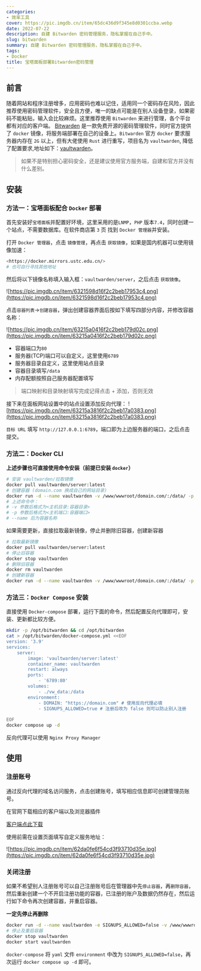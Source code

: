 ```yaml
---
categories: 
- 效率工具
cover: https://pic.imgdb.cn/item/65dc436d9f345e8d0301ccba.webp
date: 2022-07-22
description: 自建 Bitwarden 密码管理服务，隐私掌握在自己手中。
slug: bitwarden
summary: 自建 Bitwarden 密码管理服务，隐私掌握在自己手中。
tags:
- Docker
title: 宝塔面板部署Bitwarden密码管理
---
```

## 前言

随着网站和程序注册增多，应用密码也难以记住，适用同一个密码存在风险，因此推荐使用密码管理软件，安全且方便，唯一的缺点可能是在别人设备登录，如果密码不能粘贴，输入会比较麻烦。这里推荐使用 `Bitwarden` 来进行管理，各个平台都有对应的客户端。
[Bitwarden](https://bitwarden.com/) 是一款免费开源的密码管理软件，同时官方提供了 `docker` 镜像，将服务端部署在自己的设备上。`Bitwarden` 官方 `docker` 要求服务器内存在 `2G` 以上，但有大佬使用 `Rust` 进行重写，项目名为 `vaultwarden`, 降低了配置要求,地址如下：[vaultwarden](https://github.com/dani-garcia/vaultwarden)。

> 如果不是特别担心密码安全，还是建议使用官方服务端，自建和官方并没有什么差别。

## 安装
### 方法一：宝塔面板配合 `Docker` 部署

首先安装好`宝塔面板`并配置好环境，这里采用的是`LNMP`，`PHP` 版本`7.4`，同时创建一个站点，不需要数据库。在软件商店第 `3` 页 找到 `Docker 管理器`并安装。

打开 `Docker 管理器`，点击 `镜像管理`，再点击 `获取镜像`，如果是国内机器可以使用镜像加速：

```bash
<https://docker.mirrors.ustc.edu.cn/>
# 也可自行寻找其他地址
```

然后将以下镜像名称填入输入框：`vaultwarden/server`，之后点击 `获取镜像`。

![https://pic.imgdb.cn/item/6321598d16f2c2beb17953c4.png](https://pic.imgdb.cn/item/6321598d16f2c2beb17953c4.png)

点击`容器列表`→`创建容器`，弹出创建容器界面后按如下填写四部分内容，并修改容器名称：

![https://pic.imgdb.cn/item/63215a0416f2c2beb179d02c.png](https://pic.imgdb.cn/item/63215a0416f2c2beb179d02c.png)

- 容器端口为`80`
- 服务器(TCP)端口可以自定义，这里使用`6789`
- 服务器目录自定义，这里使用站点目录
- 容器目录填写`/data`
- 内存配额按照自己服务器配置填写

> 端口映射和目录映射填写完成记得点击 + 添加，否则无效

接下来在面板网站设置中的站点设置添加反向代理：
![https://pic.imgdb.cn/item/63215a3816f2c2beb17a0383.png](https://pic.imgdb.cn/item/63215a3816f2c2beb17a0383.png)

`目标 URL` 填写 `http://127.0.0.1:6789`，端口即为上边服务器的端口，之后点击提交。

### 方法二：Docker CLI

**上述步骤也可直接使用命令安装（前提已安装 `docker`）**

```bash
# 安装 vaultwarden/拉取镜像
docker pull vaultwarden/server:latest
# 创建容器 (domain.com 换成自己的网站目录)
docker run -d --name vaultwarden -v /www/wwwroot/domain.com/:/data/ -p 6789:80 vaultwarden/server:latest
# 上述命令中：
# -v 参数后格式为<主机目录:容器目录>
# -p 参数后格式为<主机端口:容器端口>
# --name 后为容器名称
```

如果需要更新，直接拉取最新镜像，停止并删除旧容器，创建新容器

```bash
# 拉取最新镜像
docker pull vaultwarden/server:latest
# 停止旧容器
docker stop vaultwarden
# 删除旧容器
docker rm vaultwarden
# 创建新容器
docker run -d --name vaultwarden -v /www/wwwroot/domain.com/:/data/ -p 6789:80 vaultwarden/server:latest
```

### 方法三：`Docker Compose` 安装

直接使用 `Docker-compose` 部署，运行下面的命令，然后配置反向代理即可，安装、更新都比较方便。

```bash
mkdir -p /opt/bitwarden && cd /opt/bitwarden
cat > /opt/bitwarden/docker-compose.yml <<EOF
version: '3.9'
services:
    server:
        image: 'vaultwarden/server:latest'
        container_name: vaultwarden
        restart: always
        ports:
            - '6789:80'
        volumes:
            - ./vw_data:/data
        environment:
        	- DOMAIN: "https://domain.com" # 使用反向代理必填
            - SIGNUPS_ALLOWED=true # 注册后改为 false 则可以防止别人注册
        
EOF
docker compose up -d
```

反向代理可以使用 `Nginx Proxy Manager`

## 使用
### 注册账号

通过反向代理的域名访问服务，点击创建账号，填写相应信息即可创建管理员账号。

在官网下载相应的客户端以及浏览器插件

[客户端点此下载](https://bitwarden.com/download)

使用前需在设置页面填写自定义服务地址：

![https://pic.imgdb.cn/item/62da0fe6f54cd3f93710d35e.jpg](https://pic.imgdb.cn/item/62da0fe6f54cd3f93710d35e.jpg)

### 关闭注册

如果不希望别人注册账号可以自己注册账号后在管理器中先`停止容器`，再`删除容器`，然后重新创建一个不开启注册功能的容器，已注册的账户及数据仍然存在，然后运行如下命令再次创建容器，并重启容器。

**一定先停止再删除**

```bash
docker run -d --name vaultwarden -e SIGNUPS_ALLOWED=false -v /www/wwwroot/domain.com/:/data/ -p 6789:80 vaultwarden/server:latest
# 停止及重启容器
docker stop vaultwarden
docker start vaultwarden
```

`docker-compose` 将 `yaml` 文件 `environment` 中改为 `SIGNUPS_ALLOWED=false`，再次运行 `docker compose up -d` 即可。